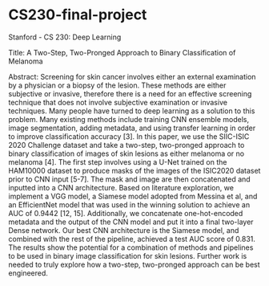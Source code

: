 # CS230-final-project
Stanford  - CS 230: Deep Learning

Title: A Two-Step, Two-Pronged Approach to Binary Classification of Melanoma

Abstract: 
Screening for skin cancer involves either an external examination by a physician or a biopsy of the lesion. These methods are either subjective or invasive, therefore there is a need for an effective screening technique that does not involve subjective examination or invasive techniques. Many people have turned to deep learning as a solution to this problem. Many existing methods include training CNN ensemble models, image segmentation, adding metadata, and using transfer learning in order to improve classification accuracy [3]. In this paper, we use the SIIC-ISIC 2020 Challenge dataset and take a two-step, two-pronged approach to binary classification of images of skin lesions as either melanoma or no melanoma [4]. The first step involves using a U-Net trained on the HAM10000 dataset to produce masks of the images of the ISIC2020 dataset prior to CNN input [5-7]. The mask and image are then concatenated and inputted into a CNN architecture. Based on literature exploration, we implement a VGG model, a Siamese model adopted from Messina et al, and an EfficientNet model that was used in the winning solution to achieve an AUC of 0.9442 [12, 15]. Additionally, we concatenate one-hot-encoded metadata and the output of the CNN model and put it into a final two-layer Dense network. Our best CNN architecture is the Siamese model, and combined with the rest of the pipeline, achieved a test AUC score of 0.831. The results show the potential for a combination of methods and pipelines to be used in binary image classification for skin lesions. Further work is needed to truly explore how a two-step, two-pronged approach can be best engineered.
